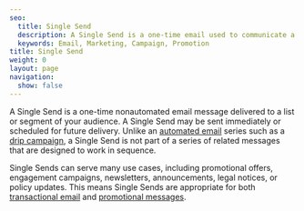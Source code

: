 ```yaml
---
seo:
  title: Single Send
  description: A Single Send is a one-time email used to communicate a variety of nonautomated messages.
  keywords: Email, Marketing, Campaign, Promotion
title: Single Send
weight: 0
layout: page
navigation:
  show: false
---
```


A Single Send is a one-time nonautomated email message delivered to a list or segment of your audience. A Single Send may be sent immediately or scheduled for future delivery. Unlike an [automated email]({{root_url}}/glossary/automated-email/) series such as a [drip campaign]({{root_url}}/glossary/drip-campaign/), a Single Send is not part of a series of related messages that are designed to work in sequence.

Single Sends can serve many use cases, including promotional offers, engagement campaigns, newsletters, announcements, legal notices, or policy updates. This means Single Sends are appropriate for both [transactional email]({{root_url}}/glossary/transactional-email/) and [promotional messages]({{root_url}}/glossary/email-marketing/).
